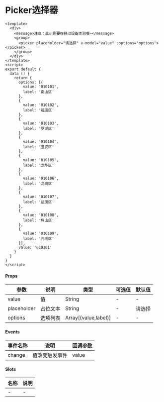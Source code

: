 # Picker选择器

```
<template>
  <div>
    <message>注意：此示例要在移动设备体验哦~</message>
    <group>
      <picker placeholder="请选择" v-model="value" :options="options"></picker>
    </group>
  </div>
</template>
<script>
export default {
  data () {
    return {
      options: [{
        value: '010101',
        label: '南山区'
      },
      {
        value: '010102',
        label: '福田区'
      },
      {
        value: '010103',
        label: '罗湖区'
      },
      {
        value: '010104',
        label: '宝安区'
      },
      {
        value: '010105',
        label: '龙华区'
      },
      {
        value: '010106',
        label: '龙岗区'
      },
      {
        value: '010107',
        label: '盐田区'
      },
      {
        value: '010108',
        label: '坪山区'
      },
      {
        value: '010109',
        label: '光明区'
      }],
      value: '010101'
    }
  }
}
</script>
```

#### Props
| 参数      | 说明    | 类型      | 可选值       | 默认值   |
|---------- |-------- |---------- |------------- |--------- |
| value     | 值   | String  |   -       |    -    |
| placeholder     | 占位文本   | String  |   -       |    请选择    |
| options     | 选项列表   | Array[{value,label}]  |   -       |    -    |

#### Events
| 事件名称 | 说明 | 回调参数 |
|---------|--------|---------|
| change | 值改变触发事件 | value |

#### Slots
| 名称 | 说明 | 
|---------|--------|
| - | - |